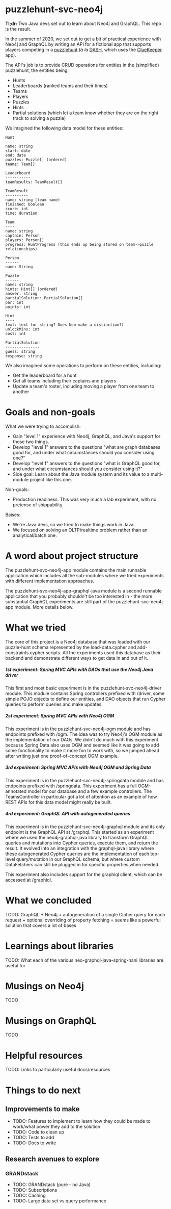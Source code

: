 # puzzlehunt-svc-neo4j

**Tl;dr:** Two Java devs set out to learn about Neo4j and GraphQL. This repo is the result. 

In the summer of 2020, we set out to get a bit of practical experience with Neo4j and GraphQL by writing an API for a fictional app that supports players competing in a [puzzlehunt](https://en.wikipedia.org/wiki/Puzzlehunt) (*à la* [DASH](http://playdash.org/), which uses the [ClueKeeper](https://www.cluekeeper.com/) app). 

The API's job is to provide CRUD operations for entities in the (simplified) puzzlehunt, the entities being:

- Hunts
- Leaderboards (ranked teams and their times)
- Teams
- Players
- Puzzles
- Hints
- Partial solutions (which let a team know whether they are on the right track to solving a puzzle)

We imagined the following data model for these entities:

```
Hunt
----
name: string
start: date
end: date
puzzles: Puzzle[] (ordered)
teams: Team[]

Leaderboard
-----------
teamResults: TeamResult[]

TeamResult
----------
name: string (team name)
finished: boolean
score: int
time: duration

Team
----
name: string
captain: Person
players: Person[]
progress: HuntProgress (this ends up being stored on team->puzzle relationships)

Person
------
name: String

Puzzle
------
name: string
hints: Hint[] (ordered)
answer: string
partialSolution: PartialSolution[]
par: int
points: int

Hint
----
text: text (or string? Does Neo make a distinction?)
unlockMins: int
cost: int

PartialSolution
---------------
guess: string
response: string
```

We also imagined some operations to perform on these entities, including:

- Get the leaderboard for a hunt
- Get all teams including their captains and players
- Update a team's roster, including moving a player from one team to another

# Goals and non-goals

What we were trying to accomplish:

  - Gain "level 1"  experience with Neo4j, GraphQL, and Java's support for those two things.
  - Develop "level 1" answers to the questions "what are graph databases good for, and under what circumstances should you consider using one?"
  - Develop "level 1" answers to the questions "what is GraphQL good for, and under what circumstances should you consider using it?"
  - Side goal: Learn about the Java module system and its value to a multi-module project like this one.

Non-goals:

  - Production readiness. This was very much a lab experiment, with no pretense of shippability.

Baises:

  - We're Java devs, so we tried to make things work in Java.
  - We focused on solving an OLTP/realtime problem rather than an analytical/batch one.

# A word about project structure

The puzzlehunt-svc-neo4j-app module contains the main runnable application which includes all the sub-modules where we tried experiments with different implementation approaches.

The puzzlehunt-svc-neo4j-app-graphql-java module is a second runnable application that you probably shouldn't be too interested in - the more substantial GraphQL experiments are still part of the puzzlehunt-svc-neo4j-app module. More details below.

# What we tried

The core of this project is a Neo4j database that was loaded with our puzzle-hunt schema represented by the load-data.cypher and add-constraints.cypher scripts. All the experiments used this database as their backend and demonstrate different ways to get data in and out of it.

##### 1st experiment: Spring MVC APIs with DAOs that use the Neo4j Java driver
This first and most basic experiment is in the puzzlehunt-svc-neo4j-driver module. This module contains Spring controllers prefixed with /driver, some simple POJO objects to define our entities, and DAO objects that run Cypher queries to perform queries and make updates. 

##### 2st experiment: Spring MVC APIs with Neo4j OGM
This experiment is in the puzzlehunt-svc-neo4j-ogm module and has endpoints prefixed with /ogm. The idea was to try Neo4j's OGM module as the implementation of our DAOs. We didn't do much with this experiment because Spring Data also uses OGM and seemed like it was going to add some functionality to make it more fun to work with, so we jumped ahead after writing just one proof-of-concept OGM example.

##### 3rd experiment: Spring MVC APIs with Neo4j OGM and Spring Data
This experiment is in the puzzlehunt-svc-neo4j-springdata module and has endpoints prefixed with /springdata. This experiment has a full OGM-annotated model for our database and a few example controllers. The TeamsController in particular got a lot of attention as an example of how REST APIs for this data model might really be built.

##### 4rd experiment: GraphQL API with autogenerated queries 
This experiment is in the puzzlehunt-svc-neo4j-graphql module and its only endpoint is the GraphQL API at /graphql. This started as an experiment where we used the neo4j-graphql-java library to transform GraphQL queries and mutations into Cypher queries, execute them, and return the result. It evolved into an integration with the graphql-java library where these autogenerated Cypher queries are the implementation of each top-level query/mutation in our GraphQL schema, but where custom DataFetchers can still be plugged in for specific properties when needed.

This experiment also includes support for the graphiql client, which can be accessed at /graphiql.

# What we concluded

TODO: GraphQL + Neo4j + autogeneration of a single Cipher query for each request + optional overriding of property fetching = seems like a powerful solution that covers a lot of bases

# Learnings about libraries

TODO: What each of the various neo-graphql-java-spring-nani libraries are useful for

# Musings on Neo4j

TODO

# Musings on GraphQL

TODO

# Helpful resources

TODO: Links to particularly useful docs/resources

# Things to do next

## Improvements to make

- TODO: Features to implement to learn how they could be made to work/what power they add to the solution
- TODO: Code to clean up
- TODO: Tests to add
- TODO: Docs to write

## Research avenues to explore

### GRANDstack

- TODO: GRANDstack (pure - no Java)
- TODO: Subscriptions
- TODO: Caching
- TODO: Large data set vs query performance
